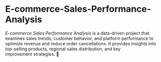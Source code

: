 # E-commerce-Sales-Performance-Analysis
*E-commerce Sales Performance Analysis* is a data-driven project that examines sales trends, customer behavior, and platform performance to optimize revenue and reduce order cancellations. It provides insights into top-selling products, regional sales distribution, and key improvement strategies. 🚀
